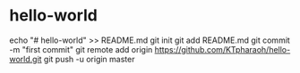 # hello-world
echo "# hello-world" >> README.md
git init
git add README.md
git commit -m "first commit"
git remote add origin https://github.com/KTpharaoh/hello-world.git
git push -u origin master
